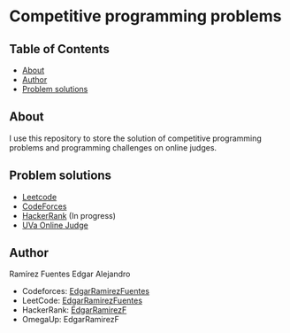 # Competitive programming problems

## Table of Contents

- [About](#about)
- [Author](#author)
- [Problem solutions](#solutions)

## About <a name = "about"></a>

I use this repository to store the solution of competitive programming problems and programming challenges on online judges.


## Problem solutions <a name = "solutions"></a>
- [Leetcode](./LeetCode)
- [CodeForces](./CodeForces)
- [HackerRank](./HackerRank) (In progress)
- [UVa Online Judge](./UVa_online_judge)

## Author  <a name = "author"></a>
 Ramírez Fuentes Edgar Alejandro  
 - Codeforces: [EdgarRamirezFuentes](https://codeforces.com/profile/EdgarRamirezFuentes)
 - LeetCode: [EdgarRamirezFuentes](https://leetcode.com/EdgarRamirezFuentes/)
 - HackerRank: [EdgarRamirezF](https://www.hackerrank.com/EdgarRamirezF)
 - OmegaUp: EdgarRamirezF

